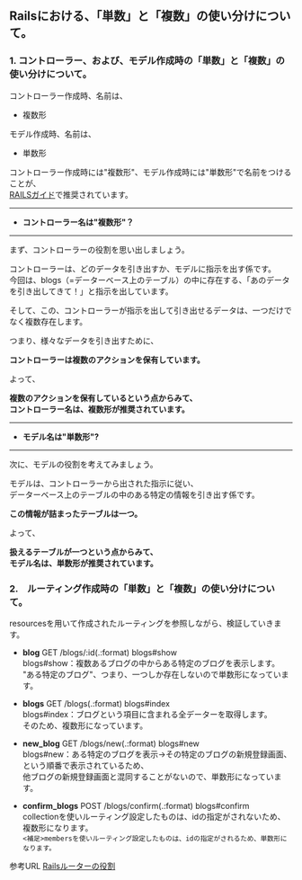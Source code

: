 ## Railsにおける、「単数」と「複数」の使い分けについて。  

### 1. コントローラー、および、モデル作成時の「単数」と「複数」の使い分けについて。

コントローラー作成時、名前は、  

- 複数形  

モデル作成時、名前は、  

- 単数形  

コントローラー作成時には"複数形"、モデル作成時には"単数形"で名前をつけることが、  
[RAILSガイド](https://railsguides.jp/action_controller_overview.html)で推奨されています。

---

- **コントローラー名は"複数形"？**  

  
---


まず、コントローラーの役割を思い出しましょう。  

コントローラーは、どのデータを引き出すか、モデルに指示を出す係です。  
今回は、blogs（=データーベース上のテーブル）の中に存在する、「あのデータを引き出してきて！」と指示を出しています。  

そして、この、コントローラーが指示を出して引き出せるデータは、一つだけでなく複数存在します。

つまり、様々なデータを引き出すために、  

**コントローラーは複数のアクションを保有しています。**  

よって、  

**複数のアクションを保有しているという点からみて、  
コントローラー名は、複数形が推奨されています。**

---

- **モデル名は"単数形"?**

---

次に、モデルの役割を考えてみましょう。  

モデルは、コントローラーから出された指示に従い、  
データーベース上のテーブルの中のある特定の情報を引き出す係です。  

**この情報が詰まったテーブルは一つ。**  

よって、  

**扱えるテーブルが一つという点からみて、  
モデル名は、単数形が推奨されています。** 

### 2.　ルーティング作成時の「単数」と「複数」の使い分けについて。

resourcesを用いて作成されたルーティングを参照しながら、検証していきます。

- **blog** GET /blogs/:id(.:format) blogs#show  
blogs#show：複数あるブログの中からある特定のブログを表示します。  
"ある特定のブログ"、つまり、一つしか存在しないので単数形になっています。

- **blogs** GET /blogs(.:format) blogs#index  
blogs#index：ブログという項目に含まれる全データーを取得します。  
そのため、複数形になっています。

- **new_blog** GET /blogs/new(.:format) blogs#new  
blogs#new：ある特定のブログを表示→その特定のブログの新規登録画面、という順番で表示されているため、   
他ブログの新規登録画面と混同することがないので、単数形になっています。

- **confirm_blogs** POST /blogs/confirm(.:format) blogs#confirm  
collectionを使いルーティング設定したものは、idの指定がされないため、複数形になります。  
``` <補足>membersを使いルーティング設定したものは、idの指定がされるため、単数形になります。 ```

参考URL [Railsルーターの役割](https://railsguides.jp/routing.html)
